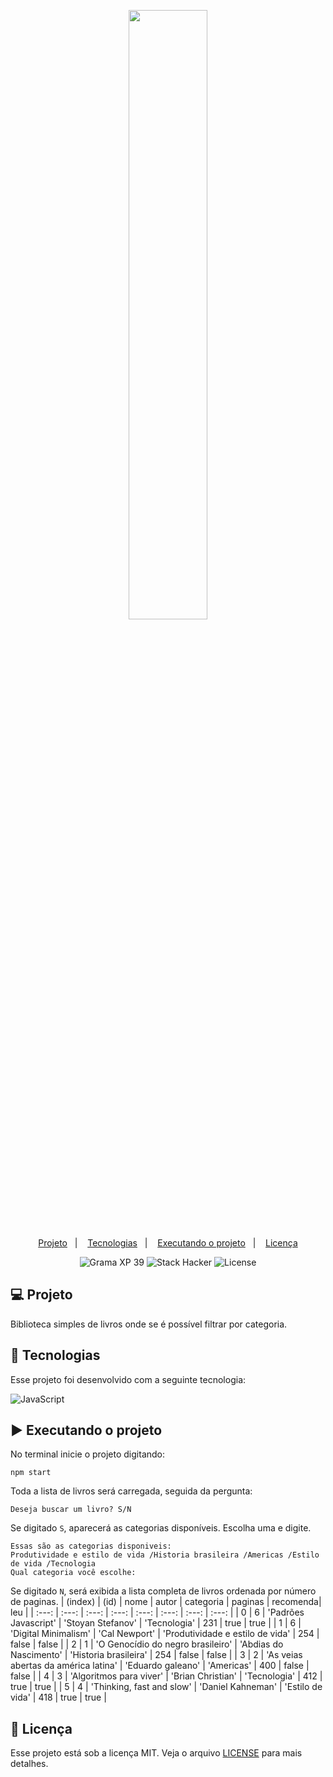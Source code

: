 <p align="center">
  <img src="https://github.com/scillapinheiro/gama_academy_desafio-1/blob/main/logo-gama-academy.png" width="50%">
</p>

<p align="center">
  <a href="#-Projeto">Projeto</a>&nbsp;&nbsp;&nbsp;|&nbsp;&nbsp;&nbsp;
  <a href="#-tecnologias">Tecnologias</a>&nbsp;&nbsp;&nbsp;|&nbsp;&nbsp;&nbsp;
  <a href="#-executando-o-projeto">Executando o projeto</a>&nbsp;&nbsp;&nbsp;|&nbsp;&nbsp;&nbsp;
  <a href="#-licença">Licença</a>
</p>

<p align="center">
  <img alt="Grama XP 39" src="https://img.shields.io/static/v1?label=xp&message=39&color=success&labelColor=grey">
  
  <img alt="Stack Hacker" src="https://img.shields.io/static/v1?label=stack&message=hacker&color=success&labelColor=grey">
  
  <img alt="License" src="https://img.shields.io/static/v1?label=license&message=MIT&color=success&labelColor=grey">
</p>

## :computer: Projeto
Biblioteca simples de livros onde se é possível filtrar por categoria.

## :rocket: Tecnologias

Esse projeto foi desenvolvido com a seguinte tecnologia:

![JavaScript](https://img.shields.io/badge/javascript-%23323330.svg?style=for-the-badge&logo=javascript&logoColor=%23F7DF1E)

## :arrow_forward: Executando o projeto
No terminal inicie o projeto digitando:
```
npm start
```
Toda a lista de livros será carregada, seguida da pergunta:
```
Deseja buscar um livro? S/N
```
Se digitado ``S``, aparecerá as categorias disponíveis. Escolha uma e digite.
```
Essas são as categorias disponiveis:
Produtividade e estilo de vida /Historia brasileira /Americas /Estilo de vida /Tecnologia
Qual categoria você escolhe:
```
Se digitado ``N``, será exibida a lista completa de livros ordenada por número de paginas.
| (index) | (id) | nome | autor | categoria | paginas | recomenda| leu |
| :---: | :---: | :---: | :---: | :---: | :---: | :---: | :---: |
| 0 | 6 | 'Padrões Javascript' | 'Stoyan Stefanov' | 'Tecnologia' | 231 | true | true |
| 1 | 6 | 'Digital Minimalism' | 'Cal Newport' | 'Produtividade e estilo de vida' | 254 | false | false |
| 2 | 1 | 'O Genocídio do negro brasileiro' | 'Abdias do Nascimento' | 'Historia brasileira' | 254 | false | false |
| 3 | 2 | 'As veias abertas da américa latina' | 'Eduardo galeano' | 'Americas' | 400 | false | false |
| 4 | 3 | 'Algoritmos para viver' | 'Brian Christian' | 'Tecnologia' | 412 | true | true |
| 5 | 4 | 'Thinking, fast and slow' | 'Daniel Kahneman' | 'Estilo de vida' | 418 | true | true |

## :memo: Licença
Esse projeto está sob a licença MIT. Veja o arquivo [LICENSE](LICENSE.md) para mais detalhes.
